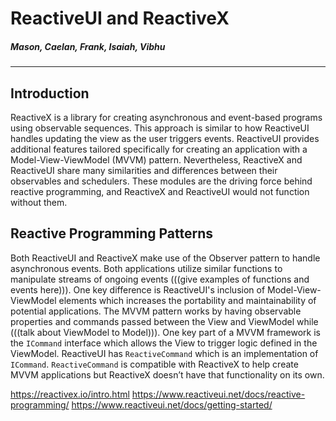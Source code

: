 # ReactiveUI and ReactiveX
##### _Mason, Caelan, Frank, Isaiah, Vibhu_

---

## Introduction
ReactiveX is a library for creating asynchronous and event-based programs using observable sequences. This approach is similar to how ReactiveUI handles updating the view as the user triggers events. ReactiveUI provides additional features tailored specifically for creating an application with a Model-View-ViewModel (MVVM) pattern. Nevertheless, ReactiveX and ReactiveUI share many similarities and differences between their observables and schedulers. These modules are the driving force behind reactive programming, and ReactiveX and ReactiveUI would not function without them.

## Reactive Programming Patterns
Both ReactiveUI and ReactiveX make use of the Observer pattern to handle asynchronous events. Both applications utilize similar functions to manipulate streams of ongoing events (((give examples of functions and events here))). One key difference is ReactiveUI's inclusion of Model-View-ViewModel elements which increases the portability and maintainability of potential applications. The MVVM pattern works by having observable properties and commands passed between the View and ViewModel while (((talk about ViewModel to Model))). One key part of a MVVM framework is the `ICommand` interface which allows the View to trigger logic defined in the ViewModel. ReactiveUI has `ReactiveCommand` which is an implementation of `ICommand`. `ReactiveCommand` is compatible with ReactiveX to help create MVVM applications but ReactiveX doesn’t have that functionality on its own.


https://reactivex.io/intro.html
https://www.reactiveui.net/docs/reactive-programming/
https://www.reactiveui.net/docs/getting-started/
